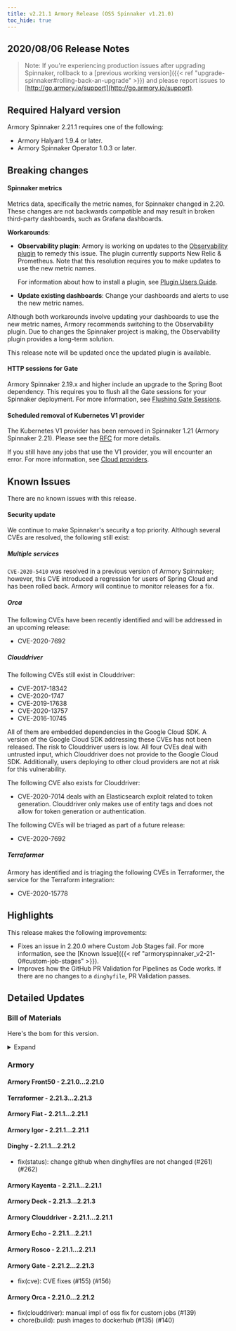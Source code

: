```yaml
---
title: v2.21.1 Armory Release (OSS Spinnaker v1.21.0)
toc_hide: true
---
```


## 2020/08/06 Release Notes

> Note: If you're experiencing production issues after upgrading Spinnaker, rollback to a [previous working version]({{< ref "upgrade-spinnaker#rolling-back-an-upgrade" >}}) and please report issues to [http://go.armory.io/support](http://go.armory.io/support).

## Required Halyard version

Armory Spinnaker 2.21.1 requires one of the following:
* Armory Halyard 1.9.4 or later.
* Armory Spinnaker Operator 1.0.3 or later.

## Breaking changes

#### Spinnaker metrics

Metrics data, specifically the metric names, for Spinnaker changed in 2.20. These changes are not backwards compatible and may result in broken third-party dashboards, such as Grafana dashboards.

**Workarounds**:

* **Observability plugin**: Armory is working on updates to the [Observability plugin](https://github.com/armory-plugins/armory-observability-plugin) to remedy this issue. The plugin currently supports New Relic & Prometheus. Note that this resolution requires you to make updates to use the new metric names.

   For information about how to install a plugin, see [Plugin Users Guide](https://spinnaker.io/guides/user/plugins/).

* **Update existing dashboards**: Change your dashboards and alerts to use the new metric names.

Although both workarounds involve updating your dashboards to use the new metric names, Armory recommends switching to the Observability plugin. Due to changes the Spinnaker project is making, the Observability plugin provides a long-term solution. 

This release note will be updated once the updated plugin is available.

#### HTTP sessions for Gate
Armory Spinnaker 2.19.x and higher include an upgrade to the Spring Boot dependency. This requires you to flush all the Gate sessions for your Spinnaker deployment. For more information, see [Flushing Gate Sessions](https://kb.armory.io/admin/flush-gate-sessions/).

#### Scheduled removal of Kubernetes V1 provider
The Kubernetes V1 provider has been removed in Spinnaker 1.21 (Armory Spinnaker 2.21). Please see the [RFC](https://github.com/spinnaker/governance/blob/master/rfc/eol_kubernetes_v1.md) for more details.

If you still have any jobs that use the V1 provider, you will encounter an error. For more information, see [Cloud providers](#cloud-providers).

## Known Issues

There are no known issues with this release.

#### Security update

We continue to make Spinnaker's security a top priority. Although several CVEs are resolved, the following still exist:

##### Multiple services

`CVE-2020-5410` was resolved in a previous version of Armory Spinnaker; however, this CVE introduced a regression for users of Spring Cloud and has been rolled back. Armory will continue to monitor releases for a fix.

##### Orca

The following CVEs have been recently identified and will be addressed in an upcoming release:

- CVE-2020-7692

##### Clouddriver

The following CVEs still exist in Clouddriver:

- CVE-2017-18342
- CVE-2020-1747
- CVE-2019-17638 
- CVE-2020-13757
- CVE-2016-10745

All of them are embedded dependencies in the Google Cloud SDK. A version of the Google Cloud SDK addressing these CVEs has not been released. The risk to Clouddriver users is low. All four CVEs deal with untrusted input, which Clouddriver does not provide to the Google Cloud SDK. Additionally, users deploying to other cloud providers are not at risk for this vulnerability.

The following CVE also exists for Clouddriver:

- CVE-2020-7014 deals with an Elasticsearch exploit related to token generation. Clouddriver only makes use of entity tags and does not allow for token generation or authentication.

The following CVEs will be triaged as part of a future release:
- CVE-2020-7692

##### Terraformer

Armory has identified and is triaging the following CVEs in Terraformer, the service for the Terraform integration: 

- CVE-2020-15778

## Highlights

This release makes the following improvements:

* Fixes an issue in 2.20.0 where Custom Job Stages fail. For more information, see the [Known Issue]({{< ref "armoryspinnaker_v2-21-0#custom-job-stages" >}}).
* Improves how the GitHub PR Validation for Pipelines as Code works. If there are no changes to a `dinghyfile`, PR Validation passes.

## Detailed Updates

### Bill of Materials
Here's the bom for this version.
<details><summary>Expand</summary>
<pre class="highlight">
<code>version: 2.21.1
timestamp: "2020-08-07 00:26:36"
services:
    clouddriver:
        commit: f97b7cc2
        version: 2.21.1
    deck:
        commit: 8c42b95f
        version: 2.21.3
    dinghy:
        commit: 0a23b203
        version: 2.21.2
    echo:
        commit: 880b43b4
        version: 2.21.1
    fiat:
        commit: 4e293ee1
        version: 2.21.1
    front50:
        commit: 9b3d3bac
        version: 2.21.0
    gate:
        commit: 71d53af6
        version: 2.21.3
    igor:
        commit: b5662632
        version: 2.21.1
    kayenta:
        commit: 339d2b68
        version: 2.21.1
    monitoring-daemon:
        version: 2.21.0
    monitoring-third-party:
        version: 2.21.0
    orca:
        commit: "69235005"
        version: 2.21.2
    rosco:
        commit: 1c0b7e7c
        version: 2.21.1
    terraformer:
        commit: be026f2c
        version: 2.21.3
dependencies:
    redis:
        version: 2:2.8.4-2
artifactSources:
    dockerRegistry: docker.io/armory
</code>
</pre>
</details>

### Armory


#### Armory Front50 - 2.21.0...2.21.0


#### Terraformer - 2.21.3...2.21.3


#### Armory Fiat - 2.21.1...2.21.1


#### Armory Igor - 2.21.1...2.21.1


#### Dinghy - 2.21.1...2.21.2

  - fix(status): change github when dinghyfiles are not changed (#261) (#262)

#### Armory Kayenta - 2.21.1...2.21.1


#### Armory Deck - 2.21.3...2.21.3


#### Armory Clouddriver - 2.21.1...2.21.1


#### Armory Echo - 2.21.1...2.21.1


#### Armory Rosco - 2.21.1...2.21.1


#### Armory Gate - 2.21.2...2.21.3

  - fix(cve): CVE fixes (#155) (#156)

#### Armory Orca - 2.21.0...2.21.2

  - fix(clouddriver): manual impl of oss fix for custom jobs (#139)
  - chore(build): push images to dockerhub (#135) (#140)

